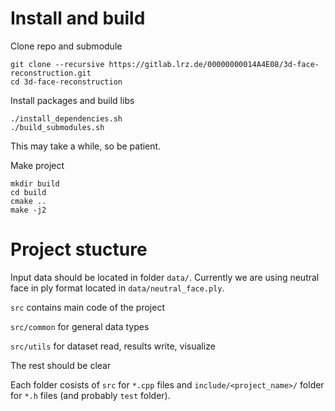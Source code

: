 # Install and build

Clone repo and submodule
```
git clone --recursive https://gitlab.lrz.de/00000000014A4E08/3d-face-reconstruction.git
cd 3d-face-reconstruction
```

Install packages and build libs
```
./install_dependencies.sh
./build_submodules.sh
```
This may take a while, so be patient.

Make project
```
mkdir build
cd build
cmake ..
make -j2
```

# Project stucture
Input data should be located in folder `data/`.
Currently we are using neutral face in ply format located in `data/neutral_face.ply`.

`src` contains main code of the project

`src/common` for general data types

`src/utils` for dataset read, results write, visualize

The rest should be clear

Each folder cosists of `src` for `*.cpp` files and `include/<project_name>/` folder for `*.h` files (and probably `test` folder).
